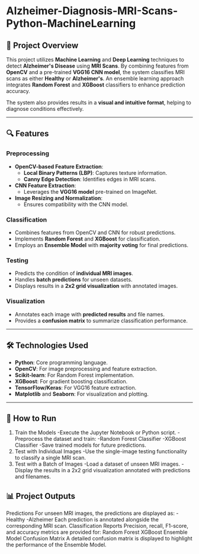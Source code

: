 # Alzheimer-Diagnosis-MRI-Scans-Python-MachineLearning

## 🧠 **Project Overview**
This project utilizes **Machine Learning** and **Deep Learning** techniques to detect **Alzheimer's Disease** using **MRI Scans**. By combining features from **OpenCV** and a pre-trained **VGG16 CNN model**, the system classifies MRI scans as either **Healthy** or **Alzheimer's**. An ensemble learning approach integrates **Random Forest** and **XGBoost** classifiers to enhance prediction accuracy.

The system also provides results in a **visual and intuitive format**, helping to diagnose conditions effectively.

---

## 🔍 **Features**

### **Preprocessing**
- **OpenCV-based Feature Extraction**:
  - **Local Binary Patterns (LBP)**: Captures texture information.
  - **Canny Edge Detection**: Identifies edges in MRI scans.
- **CNN Feature Extraction**:
  - Leverages the **VGG16 model** pre-trained on ImageNet.
- **Image Resizing and Normalization**:
  - Ensures compatibility with the CNN model.

### **Classification**
- Combines features from OpenCV and CNN for robust predictions.
- Implements **Random Forest** and **XGBoost** for classification.
- Employs an **Ensemble Model** with **majority voting** for final predictions.

### **Testing**
- Predicts the condition of **individual MRI images**.
- Handles **batch predictions** for unseen datasets.
- Displays results in a **2x2 grid visualization** with annotated images.

### **Visualization**
- Annotates each image with **predicted results** and file names.
- Provides a **confusion matrix** to summarize classification performance.

---

## 🛠️ **Technologies Used**
- **Python**: Core programming language.
- **OpenCV**: For image preprocessing and feature extraction.
- **Scikit-learn**: For Random Forest implementation.
- **XGBoost**: For gradient boosting classification.
- **TensorFlow/Keras**: For VGG16 feature extraction.
- **Matplotlib** and **Seaborn**: For visualization and plotting.

---
## 📖 How to Run
1. Train the Models
-Execute the Jupyter Notebook or Python script.
-Preprocess the dataset and train:
-Random Forest Classifier
-XGBoost Classifier
-Save trained models for future predictions.
2. Test with Individual Images
-Use the single-image testing functionality to classify a single MRI scan.
3. Test with a Batch of Images
-Load a dataset of unseen MRI images.
-Display the results in a 2x2 grid visualization annotated with predictions and filenames.


## 📊 Project Outputs
Predictions
For unseen MRI images, the predictions are displayed as:
-Healthy
-Alzheimer
Each prediction is annotated alongside the corresponding MRI scan.
Classification Reports
Precision, recall, F1-score, and accuracy metrics are provided for:
Random Forest
XGBoost
Ensemble Model
Confusion Matrix
A detailed confusion matrix is displayed to highlight the performance of the Ensemble Model.

